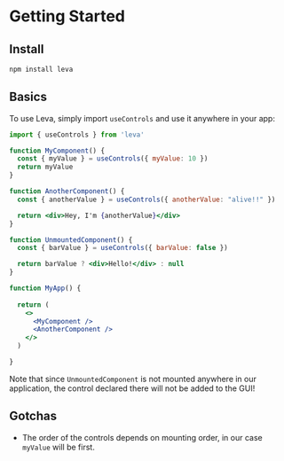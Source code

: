 # Getting Started

## Install

```bash
npm install leva
```

## Basics

To use Leva, simply import `useControls` and use it anywhere in your app:

```jsx
import { useControls } from 'leva'

function MyComponent() {
  const { myValue } = useControls({ myValue: 10 })
  return myValue
}

function AnotherComponent() {
  const { anotherValue } = useControls({ anotherValue: "alive!!" })

  return <div>Hey, I'm {anotherValue}</div>
}

function UnmountedComponent() {
  const { barValue } = useControls({ barValue: false })

  return barValue ? <div>Hello!</div> : null
}

function MyApp() {
  
  return (
    <>
      <MyComponent />
      <AnotherComponent />
    </>
  )

}
```

Note that since `UnmountedComponent` is not mounted anywhere in our application, the control declared there will not be added to the GUI!

## Gotchas

- The order of the controls depends on mounting order, in our case `myValue` will be first.
